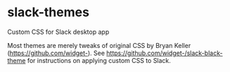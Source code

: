 # slack-themes
Custom CSS for Slack desktop app

Most themes are merely tweaks of original CSS by Bryan Keller (https://github.com/widget-).
See https://github.com/widget-/slack-black-theme for instructions on applying custom CSS to Slack.
